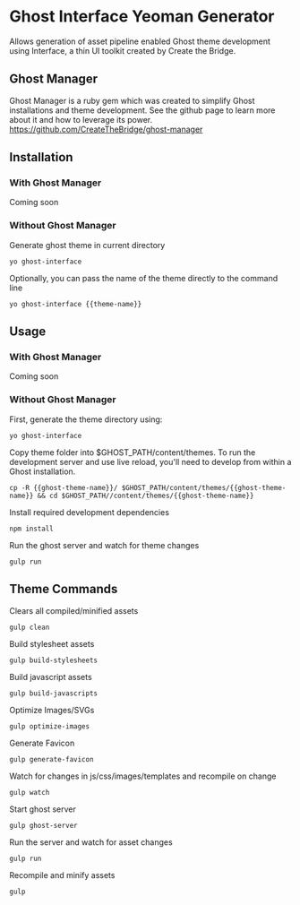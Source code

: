 # Ghost Interface Yeoman Generator

Allows generation of asset pipeline enabled Ghost theme development using Interface, a thin UI toolkit created by Create the Bridge.

## Ghost Manager

Ghost Manager is a ruby gem which was created to simplify Ghost installations and theme development. See the github page to learn more about it and how to leverage its power. https://github.com/CreateTheBridge/ghost-manager

## Installation

### With Ghost Manager

Coming soon

### Without Ghost Manager

Generate ghost theme in current directory
```
yo ghost-interface
```

Optionally, you can pass the name of the theme directly to the command line
```
yo ghost-interface {{theme-name}}
```

## Usage

### With Ghost Manager

Coming soon

### Without Ghost Manager

First, generate the theme directory using:
```
yo ghost-interface
```

Copy theme folder into $GHOST_PATH/content/themes. To run the development server and use live reload, you'll need to develop from within a Ghost installation.
```
cp -R {{ghost-theme-name}}/ $GHOST_PATH/content/themes/{{ghost-theme-name}} && cd $GHOST_PATH//content/themes/{{ghost-theme-name}}
```

Install required development dependencies
```
npm install
```

Run the ghost server and watch for theme changes
```
gulp run
```

## Theme Commands

Clears all compiled/minified assets
```
gulp clean
```

Build stylesheet assets
```
gulp build-stylesheets
```

Build javascript assets
```
gulp build-javascripts
```

Optimize Images/SVGs
```
gulp optimize-images
```

Generate Favicon
```
gulp generate-favicon
```

Watch for changes in js/css/images/templates and recompile on change
```
gulp watch
```

Start ghost server
```
gulp ghost-server
```

Run the server and watch for asset changes
```
gulp run
```

Recompile and minify assets
```
gulp
```
